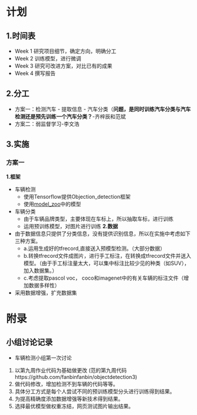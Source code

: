 # 计划
## 1.时间表
- Week 1 研究项目细节，确定方向，明确分工
- Week 2 训练模型，进行微调
- Week 3 研究可改进方案，对比已有的成果
- Week 4 撰写报告

## 2.分工
- 方案一：检测汽车 - 提取信息 - 汽车分类（**问题，是同时训练汽车分类与汽车检测还是预先训练一个汽车分类？**-齐梓辰和范斌
- 方案二：弱监督学习-李文浩

## 3.实施
### 方案一
**1.框架**
- 车辆检测
  - 使用Tensorflow提供Objection_detection框架
  - 使用[model_zoo](https://github.com/tensorflow/models/blob/master/research/object_detection/g3doc/detection_model_zoo.md)中的模型
- 车辆分类
  - 由于车辆品牌类型，主要体现在车标上，所以抽取车标，进行训练
  - 运用预训练模型，对图片进行训练
**2.数据**
 - 由于数据信息只提供了分类信息，没有提供识别信息，所以在实施中考虑如下三种方案。
    - a.运用生成好的tfrecord,直接送入预模型检测。（大部分数据）
    - b.转换tfrecord文件成图片，进行手工标注，在转换成tfrecord文件并送入模型。（由于手工标注量太大，可以集中标注比较少见的种类（如SUV），加入数据集。）
    - c.考虑提取pascol voc， coco和imagenet中的有关车辆的标注文件（增加数据多样性）
- 采用数据增强，扩充数据集

# 附录
## 小组讨论记录
- 车辆检测小组第一次讨论

1. 以第九周作业代码为基础做更改 (范的第九周代码https://github.com/fanbinfanbin/objectdetection3)
2. 做代码修改，增加检测不到车辆的代码等等。
3.  具体分工方式是每个人尝试不同的预训练模型分头进行训练得到结果。
4.  为提高精确度添加数据增强等新技术得到结果。
5.  选择最优模型做权重冻结，网页测试图片输出结果。
